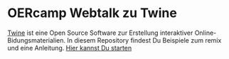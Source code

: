 # OERcamp Webtalk zu Twine

[Twine](https://twinery.org) ist eine Open Source Software zur Erstellung interaktiver Online-Bidungsmaterialien. In diesem Repository findest Du Beispiele zum remix und eine Anleitung. [Hier kannst Du starten](https://ebildungslabor.github.io/twine-webtalk/)
